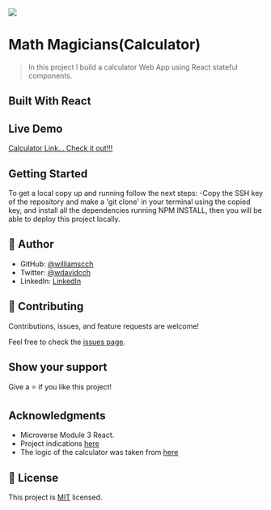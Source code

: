 ![](https://img.shields.io/badge/Microverse-blueviolet)

# Math Magicians(Calculator)

> In this project I build a calculator Web App using React stateful components.

## Built With React

## Live Demo

[Calculator Link... Check it out!!!](https://williamscch.github.io/math-magicians/build/)


## Getting Started

To get a local copy up and running follow the next steps: -Copy the SSH key of the repository and make a 'git clone' in your terminal using the copied key, and install all the dependencies running NPM INSTALL, then you will be able to deploy this project locally.

## 👤 Author

- GitHub: [@williamscch](https://github.com/williamscch)
- Twitter: [@wdavidcch](https://twitter.com/wdavidcch)
- LinkedIn: [LinkedIn](https://www.linkedin.com/in/williams-colmenares-989a6b151)

## 🤝 Contributing

Contributions, issues, and feature requests are welcome!

Feel free to check the [issues page](../../issues/).

## Show your support

Give a ⭐️ if you like this project!

## Acknowledgments

- Microverse Module 3 React.
- Project indications [here](https://github.com/microverseinc/curriculum-react-redux/blob/main/math-magicians/sneak_peek.md)
- The logic of the calculator was taken from [here](https://github.com/microverseinc/curriculum-react-redux/blob/main/math-magicians/project_events.md)

## 📝 License

This project is [MIT](./MIT.md) licensed.
